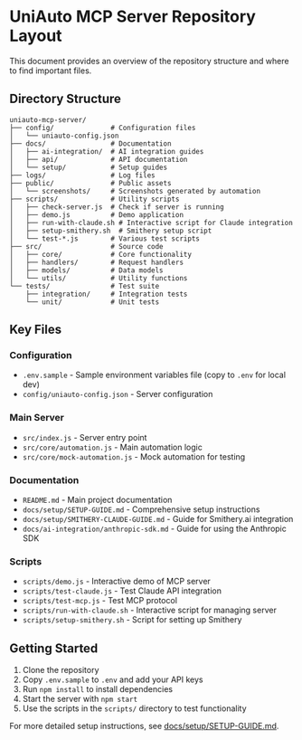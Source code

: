 # UniAuto MCP Server Repository Layout

This document provides an overview of the repository structure and where to find important files.

## Directory Structure

```
uniauto-mcp-server/
├── config/              # Configuration files
│   └── uniauto-config.json
├── docs/                # Documentation
│   ├── ai-integration/  # AI integration guides
│   ├── api/             # API documentation
│   └── setup/           # Setup guides
├── logs/                # Log files
├── public/              # Public assets
│   └── screenshots/     # Screenshots generated by automation
├── scripts/             # Utility scripts
│   ├── check-server.js  # Check if server is running
│   ├── demo.js          # Demo application
│   ├── run-with-claude.sh # Interactive script for Claude integration
│   ├── setup-smithery.sh  # Smithery setup script
│   └── test-*.js        # Various test scripts
├── src/                 # Source code
│   ├── core/            # Core functionality
│   ├── handlers/        # Request handlers
│   ├── models/          # Data models
│   └── utils/           # Utility functions
└── tests/               # Test suite
    ├── integration/     # Integration tests
    └── unit/            # Unit tests
```

## Key Files

### Configuration

- `.env.sample` - Sample environment variables file (copy to `.env` for local dev)
- `config/uniauto-config.json` - Server configuration

### Main Server

- `src/index.js` - Server entry point
- `src/core/automation.js` - Main automation logic
- `src/core/mock-automation.js` - Mock automation for testing

### Documentation

- `README.md` - Main project documentation
- `docs/setup/SETUP-GUIDE.md` - Comprehensive setup instructions
- `docs/setup/SMITHERY-CLAUDE-GUIDE.md` - Guide for Smithery.ai integration
- `docs/ai-integration/anthropic-sdk.md` - Guide for using the Anthropic SDK

### Scripts

- `scripts/demo.js` - Interactive demo of MCP server
- `scripts/test-claude.js` - Test Claude API integration
- `scripts/test-mcp.js` - Test MCP protocol
- `scripts/run-with-claude.sh` - Interactive script for managing server
- `scripts/setup-smithery.sh` - Script for setting up Smithery

## Getting Started

1. Clone the repository
2. Copy `.env.sample` to `.env` and add your API keys
3. Run `npm install` to install dependencies
4. Start the server with `npm start`
5. Use the scripts in the `scripts/` directory to test functionality

For more detailed setup instructions, see [docs/setup/SETUP-GUIDE.md](docs/setup/SETUP-GUIDE.md).